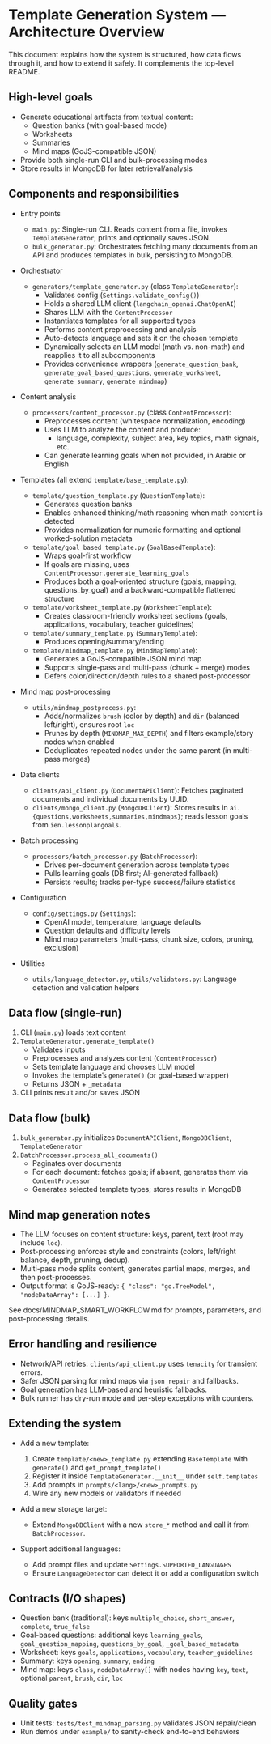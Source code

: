# Template Generation System — Architecture Overview

This document explains how the system is structured, how data flows through it, and how to extend it safely. It complements the top-level README.

## High-level goals

- Generate educational artifacts from textual content:
  - Question banks (with goal-based mode)
  - Worksheets
  - Summaries
  - Mind maps (GoJS-compatible JSON)
- Provide both single-run CLI and bulk-processing modes
- Store results in MongoDB for later retrieval/analysis

## Components and responsibilities

- Entry points
  - `main.py`: Single-run CLI. Reads content from a file, invokes `TemplateGenerator`, prints and optionally saves JSON.
  - `bulk_generator.py`: Orchestrates fetching many documents from an API and produces templates in bulk, persisting to MongoDB.

- Orchestrator
  - `generators/template_generator.py` (class `TemplateGenerator`):
    - Validates config (`Settings.validate_config()`)
    - Holds a shared LLM client (`langchain_openai.ChatOpenAI`)
    - Shares LLM with the `ContentProcessor`
    - Instantiates templates for all supported types
    - Performs content preprocessing and analysis
    - Auto-detects language and sets it on the chosen template
    - Dynamically selects an LLM model (math vs. non-math) and reapplies it to all subcomponents
    - Provides convenience wrappers (`generate_question_bank`, `generate_goal_based_questions`, `generate_worksheet`, `generate_summary`, `generate_mindmap`)

- Content analysis
  - `processors/content_processor.py` (class `ContentProcessor`):
    - Preprocesses content (whitespace normalization, encoding)
    - Uses LLM to analyze the content and produce:
      - language, complexity, subject area, key topics, math signals, etc.
    - Can generate learning goals when not provided, in Arabic or English

- Templates (all extend `template/base_template.py`):
  - `template/question_template.py` (`QuestionTemplate`):
    - Generates question banks
    - Enables enhanced thinking/math reasoning when math content is detected
    - Provides normalization for numeric formatting and optional worked-solution metadata
  - `template/goal_based_template.py` (`GoalBasedTemplate`):
    - Wraps goal-first workflow
    - If goals are missing, uses `ContentProcessor.generate_learning_goals`
    - Produces both a goal-oriented structure (goals, mapping, questions_by_goal) and a backward-compatible flattened structure
  - `template/worksheet_template.py` (`WorksheetTemplate`):
    - Creates classroom-friendly worksheet sections (goals, applications, vocabulary, teacher guidelines)
  - `template/summary_template.py` (`SummaryTemplate`):
    - Produces opening/summary/ending
  - `template/mindmap_template.py` (`MindMapTemplate`):
    - Generates a GoJS-compatible JSON mind map
    - Supports single-pass and multi-pass (chunk + merge) modes
    - Defers color/direction/depth rules to a shared post-processor

- Mind map post-processing
  - `utils/mindmap_postprocess.py`:
    - Adds/normalizes `brush` (color by depth) and `dir` (balanced left/right), ensures root `loc`
    - Prunes by depth (`MINDMAP_MAX_DEPTH`) and filters example/story nodes when enabled
    - Deduplicates repeated nodes under the same parent (in multi-pass merges)

- Data clients
  - `clients/api_client.py` (`DocumentAPIClient`): Fetches paginated documents and individual documents by UUID.
  - `clients/mongo_client.py` (`MongoDBClient`): Stores results in `ai.{questions,worksheets,summaries,mindmaps}`; reads lesson goals from `ien.lessonplangoals`.

- Batch processing
  - `processors/batch_processor.py` (`BatchProcessor`):
    - Drives per-document generation across template types
    - Pulls learning goals (DB first; AI-generated fallback)
    - Persists results; tracks per-type success/failure statistics

- Configuration
  - `config/settings.py` (`Settings`):
    - OpenAI model, temperature, language defaults
    - Question defaults and difficulty levels
    - Mind map parameters (multi-pass, chunk size, colors, pruning, exclusion)

- Utilities
  - `utils/language_detector.py`, `utils/validators.py`: Language detection and validation helpers

## Data flow (single-run)

1. CLI (`main.py`) loads text content
2. `TemplateGenerator.generate_template()`
   - Validates inputs
   - Preprocesses and analyzes content (`ContentProcessor`)
   - Sets template language and chooses LLM model
   - Invokes the template’s `generate()` (or goal-based wrapper)
   - Returns JSON + `_metadata`
3. CLI prints result and/or saves JSON

## Data flow (bulk)

1. `bulk_generator.py` initializes `DocumentAPIClient`, `MongoDBClient`, `TemplateGenerator`
2. `BatchProcessor.process_all_documents()`
   - Paginates over documents
   - For each document: fetches goals; if absent, generates them via `ContentProcessor`
   - Generates selected template types; stores results in MongoDB

## Mind map generation notes

- The LLM focuses on content structure: keys, parent, text (root may include `loc`).
- Post-processing enforces style and constraints (colors, left/right balance, depth, pruning, dedup).
- Multi-pass mode splits content, generates partial maps, merges, and then post-processes.
- Output format is GoJS-ready: `{ "class": "go.TreeModel", "nodeDataArray": [...] }`.

See docs/MINDMAP_SMART_WORKFLOW.md for prompts, parameters, and post-processing details.

## Error handling and resilience

- Network/API retries: `clients/api_client.py` uses `tenacity` for transient errors.
- Safer JSON parsing for mind maps via `json_repair` and fallbacks.
- Goal generation has LLM-based and heuristic fallbacks.
- Bulk runner has dry-run mode and per-step exceptions with counters.

## Extending the system

- Add a new template:
  1. Create `template/<new>_template.py` extending `BaseTemplate` with `generate()` and `get_prompt_template()`
  2. Register it inside `TemplateGenerator.__init__` under `self.templates`
  3. Add prompts in `prompts/<lang>/<new>_prompts.py`
  4. Wire any new models or validators if needed

- Add a new storage target:
  - Extend `MongoDBClient` with a new `store_*` method and call it from `BatchProcessor`.

- Support additional languages:
  - Add prompt files and update `Settings.SUPPORTED_LANGUAGES`
  - Ensure `LanguageDetector` can detect it or add a configuration switch

## Contracts (I/O shapes)

- Question bank (traditional): keys `multiple_choice`, `short_answer`, `complete`, `true_false`
- Goal-based questions: additional keys `learning_goals`, `goal_question_mapping`, `questions_by_goal`, `_goal_based_metadata`
- Worksheet: keys `goals`, `applications`, `vocabulary`, `teacher_guidelines`
- Summary: keys `opening`, `summary`, `ending`
- Mind map: keys `class`, `nodeDataArray[]` with nodes having `key`, `text`, optional `parent`, `brush`, `dir`, `loc`

## Quality gates

- Unit tests: `tests/test_mindmap_parsing.py` validates JSON repair/clean
- Run demos under `example/` to sanity-check end-to-end behaviors

